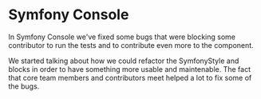 # Symfony Console

In Symfony Console we've fixed some bugs that were blocking some contributor to run the tests and to contribute even more to the component.

We started talking about how we could refactor the SymfonyStyle and blocks in
order to have something more usable and maintenable. The fact that core team
members and contributors meet helped a lot to fix some of the bugs.
